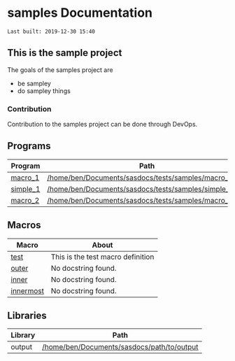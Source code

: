 # samples Documentation
`Last built: 2019-12-30 15:40`

## This is the sample project 

The goals of the samples project are

* be sampley
* do sampley things

### Contribution 

Contribution to the samples project can be done through DevOps.


## Programs 
| Program | Path | Parsed | 
| --- | --- | ---: | 
| [macro_1](./macro_1.md) | [/home/ben/Documents/sasdocs/tests/samples/macro_1.sas](file:///home/ben/Documents/sasdocs/tests/samples/macro_1.sas) | 99.60% |
| [simple_1](./simple_1.md) | [/home/ben/Documents/sasdocs/tests/samples/simple_1.sas](file:///home/ben/Documents/sasdocs/tests/samples/simple_1.sas) | 100.00% |
| [macro_2](./macro_2.md) | [/home/ben/Documents/sasdocs/tests/samples/macro_2.sas](file:///home/ben/Documents/sasdocs/tests/samples/macro_2.sas) | 100.00% |


## Macros 
| Macro | About |
| --- | --- | 
| [test](./macroIndex.md#test) | This is the test macro definition |
| [outer](./macroIndex.md#outer) | No docstring found. |
| [inner](./macroIndex.md#inner) | No docstring found. |
| [innermost](./macroIndex.md#innermost) | No docstring found. |


## Libraries
| Library | Path | 
| --- | --- | 
| output | [/home/ben/Documents/sasdocs/path/to/output](file:///home/ben/Documents/sasdocs/path/to/output) |
